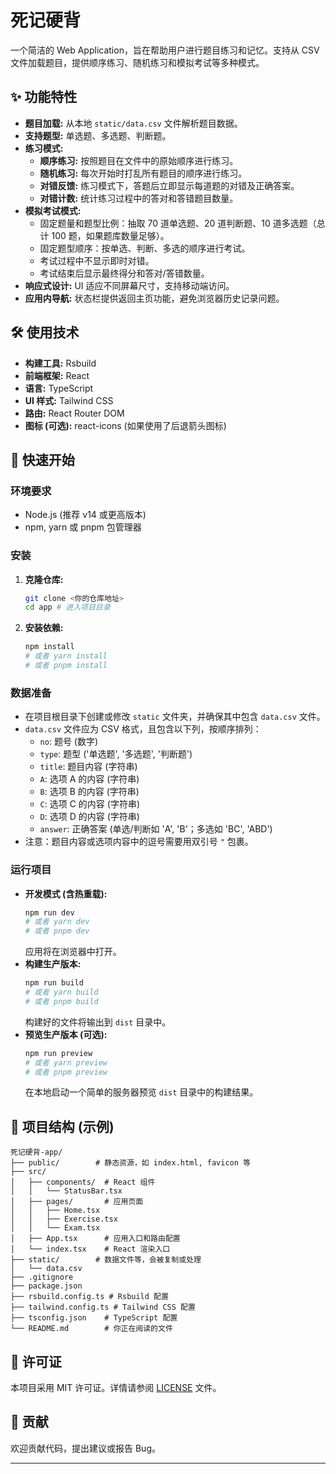 # 死记硬背

一个简洁的 Web Application，旨在帮助用户进行题目练习和记忆。支持从 CSV 文件加载题目，提供顺序练习、随机练习和模拟考试等多种模式。

## ✨ 功能特性

  * **题目加载:** 从本地 `static/data.csv` 文件解析题目数据。
  * **支持题型:** 单选题、多选题、判断题。
  * **练习模式:**
      * **顺序练习:** 按照题目在文件中的原始顺序进行练习。
      * **随机练习:** 每次开始时打乱所有题目的顺序进行练习。
      * **对错反馈:** 练习模式下，答题后立即显示每道题的对错及正确答案。
      * **对错计数:** 统计练习过程中的答对和答错题目数量。
  * **模拟考试模式:**
      * 固定题量和题型比例：抽取 70 道单选题、20 道判断题、10 道多选题（总计 100 题，如果题库数量足够）。
      * 固定题型顺序：按单选、判断、多选的顺序进行考试。
      * 考试过程中不显示即时对错。
      * 考试结束后显示最终得分和答对/答错数量。
  * **响应式设计:** UI 适应不同屏幕尺寸，支持移动端访问。
  * **应用内导航:** 状态栏提供返回主页功能，避免浏览器历史记录问题。

## 🛠️ 使用技术

  * **构建工具:** Rsbuild
  * **前端框架:** React
  * **语言:** TypeScript
  * **UI 样式:** Tailwind CSS
  * **路由:** React Router DOM
  * **图标 (可选):** react-icons (如果使用了后退箭头图标)

## 🚀 快速开始

### 环境要求

  * Node.js (推荐 v14 或更高版本)
  * npm, yarn 或 pnpm 包管理器

### 安装

1.  **克隆仓库:**
    ```bash
    git clone <你的仓库地址>
    cd app # 进入项目目录
    ```
2.  **安装依赖:**
    ```bash
    npm install
    # 或者 yarn install
    # 或者 pnpm install
    ```

### 数据准备

  * 在项目根目录下创建或修改 `static` 文件夹，并确保其中包含 `data.csv` 文件。
  * `data.csv` 文件应为 CSV 格式，且包含以下列，按顺序排列：
      * `no`: 题号 (数字)
      * `type`: 题型 ('单选题', '多选题', '判断题')
      * `title`: 题目内容 (字符串)
      * `A`: 选项 A 的内容 (字符串)
      * `B`: 选项 B 的内容 (字符串)
      * `C`: 选项 C 的内容 (字符串)
      * `D`: 选项 D 的内容 (字符串)
      * `answer`: 正确答案 (单选/判断如 'A', 'B'；多选如 'BC', 'ABD')
  * 注意：题目内容或选项内容中的逗号需要用双引号 `"` 包裹。

### 运行项目

  * **开发模式 (含热重载):**
    ```bash
    npm run dev
    # 或者 yarn dev
    # 或者 pnpm dev
    ```
    应用将在浏览器中打开。
  * **构建生产版本:**
    ```bash
    npm run build
    # 或者 yarn build
    # 或者 pnpm build
    ```
    构建好的文件将输出到 `dist` 目录中。
  * **预览生产版本 (可选):**
    ```bash
    npm run preview
    # 或者 yarn preview
    # 或者 pnpm preview
    ```
    在本地启动一个简单的服务器预览 `dist` 目录中的构建结果。

## 📂 项目结构 (示例)

```
死记硬背-app/
├── public/        # 静态资源，如 index.html, favicon 等
├── src/
│   ├── components/  # React 组件
│   │   └── StatusBar.tsx
│   ├── pages/       # 应用页面
│   │   ├── Home.tsx
│   │   ├── Exercise.tsx
│   │   └── Exam.tsx
│   ├── App.tsx      # 应用入口和路由配置
│   └── index.tsx    # React 渲染入口
├── static/        # 数据文件等，会被复制或处理
│   └── data.csv
├── .gitignore
├── package.json
├── rsbuild.config.ts # Rsbuild 配置
├── tailwind.config.ts # Tailwind CSS 配置
├── tsconfig.json    # TypeScript 配置
└── README.md        # 你正在阅读的文件
```

## 📄 许可证

本项目采用 MIT 许可证。详情请参阅 [LICENSE](https://www.google.com/search?q=LICENSE) 文件。

## 🤝 贡献

欢迎贡献代码，提出建议或报告 Bug。

-----
